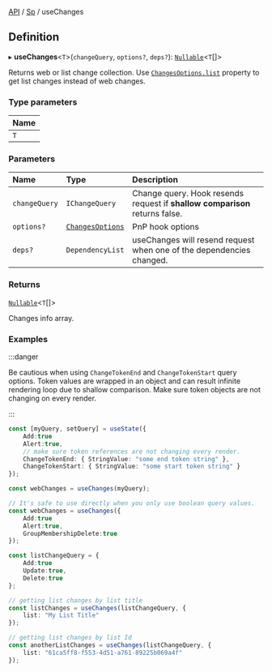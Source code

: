 [API](../index.md) / [Sp](../index.md#sp) / useChanges

## Definition

▸ **useChanges**<`T`\>(`changeQuery`, `options?`, `deps?`): [`Nullable`](../Types/NullableT.md)<`T`[]\>

Returns web or list change collection. Use [`ChangesOptions.list`](../Interfaces/ChangesOptions.md#list) property
to get list changes instead of web changes.

### Type parameters

| Name |
| :------ |
| `T` |

### Parameters

| Name | Type | Description |
| :------ | :------ | :------ |
| `changeQuery` | `IChangeQuery` | Change query. Hook resends request if **shallow comparison** returns false. |
| `options?` | [`ChangesOptions`](../Interfaces/ChangesOptions.md) | PnP hook options |
| `deps?` | `DependencyList` | useChanges will resend request when one of the dependencies changed. |

### Returns

[`Nullable`](../Types/NullableT.md)<`T`[]\>

Changes info array.

### Examples

:::danger

Be cautious when using `ChangeTokenEnd` and `ChangeTokenStart` query options. Token values are wrapped in an object and can result infinite rendering loop due to shallow comparison. Make sure token objects are not changing on every render.

:::

```typescript
const [myQuery, setQuery] = useState({
    Add:true
    Alert:true,
	// make sure token references are not changing every render.
    ChangeTokenEnd: { StringValue: "some end token string" },
    ChangeTokenStart: { StringValue: "some start token string" }
});

const webChanges = useChanges(myQuery);

// It's safe to use directly when you only use boolean query values.
const webChanges = useChanges({
    Add:true
    Alert:true,
    GroupMembershipDelete:true
});

const listChangeQuery = {
    Add:true
    Update:true,
    Delete:true
};

// getting list changes by list title
const listChanges = useChanges(listChangeQuery, {
	list: "My List Title"
});

// getting list changes by list Id
const anotherListChanges = useChanges(listChangeQuery, {
	list: "61ca5ff8-f553-4d51-a761-89225b069a4f"
});
```
